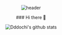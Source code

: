 <div align=center>

![header](https://capsule-render.vercel.app/api?type=slice&color=gradient&text=%20dddochi%20%20&height=200&fontSize=100)
 </div>
 <div align=center>
### Hi there 👋
 
 ![Dddochi's github stats](https://github-readme-stats.vercel.app/api?username=6810779s&show_icons=true&theme=tokyonight)

<!--
**dddochi/dddochi** is a ✨ _special_ ✨ repository because its `README.md` (this file) appears on your GitHub profile.

Here are some ideas to get you started:

- 🔭 I’m currently working on ...
- 🌱 I’m currently learning ...
- 👯 I’m looking to collaborate on ...
- 🤔 I’m looking for help with ...
- 💬 Ask me about ...
- 📫 How to reach me: ...
- 😄 Pronouns: ...
- ⚡ Fun fact: ...
-->
